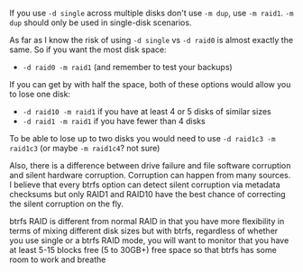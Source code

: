 If you use `-d single` across multiple disks don't use `-m dup`, use `-m raid1`. `-m dup` should only be used in single-disk scenarios. 

As far as I know the risk of using `-d single` vs  `-d raid0` is almost exactly the same. So if you want the most disk space:

-  `-d raid0 -m raid1` (and remember to test your backups)

If you can get by with half the space, both of these options would allow you to lose one disk:

- `-d raid10 -m raid1` if you have at least 4 or 5 disks of similar sizes
- `-d raid1 -m raid1` if you have fewer than 4 disks

To be able to lose up to two disks you would need to use `-d raid1c3 -m raid1c3` (or maybe `-m raid1c4`? not sure)

Also, there is a difference between drive failure and file software corruption and silent hardware corruption. Corruption can happen from many sources. I believe that every btrfs option can detect silent corruption via metadata checksums but only RAID1 and RAID10 have the best chance of correcting the silent corruption on the fly.

btrfs RAID is different from normal RAID in that you have more flexibility in terms of mixing different disk sizes but with btrfs, regardless of whether you use single or a btrfs RAID mode, you will want to monitor that you have at least 5-15 blocks free (5 to 30GB+) free space so that btrfs has some room to work and breathe
